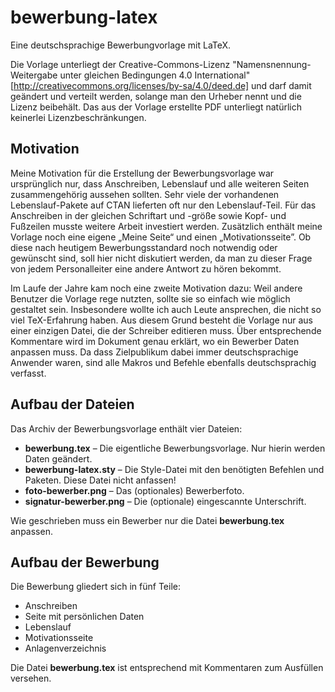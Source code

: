 # bewerbung-latex
Eine deutschsprachige Bewerbungvorlage mit LaTeX.

Die Vorlage unterliegt 
der Creative-Commons-Lizenz "Namensnennung-Weitergabe unter gleichen Bedingungen 4.0 International"
[http://creativecommons.org/licenses/by-sa/4.0/deed.de] und 
darf damit geändert und verteilt werden, solange man den Urheber nennt und die 
Lizenz beibehält. Das aus der Vorlage erstellte PDF unterliegt natürlich 
keinerlei Lizenzbeschränkungen.

## Motivation

Meine Motivation für die Erstellung der Bewerbungsvorlage war ursprünglich nur, 
dass Anschreiben, Lebenslauf und alle weiteren Seiten zusammengehörig aussehen 
sollten. Sehr viele der vorhandenen Lebenslauf-Pakete auf CTAN lieferten oft nur 
den Lebenslauf-Teil. Für das Anschreiben in der gleichen Schriftart und -größe 
sowie Kopf- und Fußzeilen musste weitere Arbeit investiert werden. Zusätzlich 
enthält meine Vorlage noch eine eigene „Meine Seite“ und einen 
„Motivationsseite”. Ob diese nach heutigem Bewerbungsstandard noch notwendig 
oder gewünscht sind, soll hier nicht diskutiert werden, da man zu dieser Frage 
von jedem Personalleiter eine andere Antwort zu hören bekommt.

Im Laufe der Jahre kam noch eine zweite Motivation dazu: Weil andere Benutzer 
die Vorlage rege nutzten, sollte sie so einfach wie möglich gestaltet sein. 
Insbesondere wollte ich auch Leute ansprechen, die nicht so viel 
TeX-Erfahrung haben. Aus diesem Grund besteht die Vorlage nur aus einer 
einzigen Datei, die der Schreiber editieren muss. Über entsprechende Kommentare 
wird im Dokument genau erklärt, wo ein Bewerber Daten anpassen muss. Da dass 
Zielpublikum dabei immer deutschsprachige Anwender waren, sind alle Makros und 
Befehle ebenfalls deutschsprachig verfasst.

## Aufbau der Dateien

Das Archiv der Bewerbungsvorlage enthält vier Dateien:

* **bewerbung.tex** – Die eigentliche Bewerbungsvorlage. Nur hierin werden Daten geändert.
* **bewerbung-latex.sty** – Die Style-Datei mit den benötigten Befehlen und Paketen. Diese Datei nicht anfassen!
* **foto-bewerber.png** – Das (optionales) Bewerberfoto.
* **signatur-bewerber.png** – Die (optionale) eingescannte Unterschrift.

Wie geschrieben muss ein Bewerber nur die Datei **bewerbung.tex**
anpassen.

## Aufbau der Bewerbung

Die Bewerbung gliedert sich in fünf Teile:

* Anschreiben
* Seite mit persönlichen Daten
* Lebenslauf
* Motivationsseite
* Anlagenverzeichnis

Die Datei **bewerbung.tex** ist entsprechend mit Kommentaren zum Ausfüllen
versehen.

